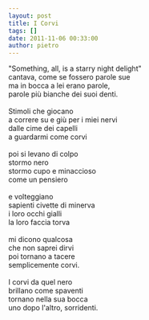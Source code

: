 ```yaml
---
layout: post
title: I Corvi
tags: []
date: 2011-11-06 00:33:00
author: pietro
---
```

"Something, all, is a starry night delight"<br/>cantava,&nbsp;come se fossero parole sue<br/>ma in bocca a lei erano parole,<br/>parole più bianche dei suoi denti.<br/><br/>Stimoli che giocano<br/>a correre su e giù per i miei nervi<br/>dalle cime dei capelli<br/>a guardarmi come corvi<br/><br/>poi si levano di colpo<br/>stormo nero<br/>stormo cupo e minaccioso<br/>come un pensiero<br/><br/>e volteggiano<br/>sapienti civette di minerva<br/>i loro occhi gialli<br/>la loro faccia torva<br/><br/>mi dicono qualcosa<br/>che non saprei dirvi<br/>poi tornano a tacere<br/>semplicemente corvi.<br/><br/>I corvi da quel nero<br/>brillano come spaventi<br/>tornano nella sua bocca<br/>uno dopo l'altro, sorridenti.
